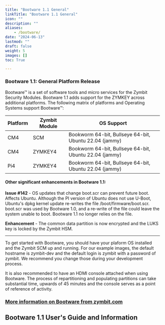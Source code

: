 ```yaml
---
title: "Bootware 1.1 General"
linkTitle: "Bootware 1.1 General"
icon: ""
description: ""
aliases:
    - /bootware/
date: "2024-06-13"
lastmod: ""
draft: false
weight: 5
images: []
toc: True

---
```



### Bootware 1.1: General Platform Release

Bootware™ is a set of software tools and micro services for the Zymbit Security Modules. Bootware 1.1 adds support for the ZYMKEY across additional platforms. The following matrix of platforms and Operating Systems support Bootware™:

| Platform | Zymbit Module | OS Support |
| ----- | ----- | ----- |
| CM4 | SCM | Bookworm 64-bit, Bullseye 64-bit, Ubuntu 22.04 (jammy) |
| CM4 | ZYMKEY4 | Bookworm 64-bit, Bullseye 64-bit, Ubuntu 22.04 (jammy) |
| Pi4 | ZYMKEY4 | Bookworm 64-bit, Bullseye 64-bit, Ubuntu 22.04 (jammy) |

#### Other significant enhancements in Bootware 1.1:

**Issue #142** - OS updates that change boot.scr can prevent future boot. Affects Ubuntu. Although the PI version of Ubuntu does not use U-Boot, Ubuntu's dpkg kernel update re-writes the file /boot/firmware/boot.scr. boot.scr was used by Bootware 1.0, and a re-write of the file could leave the system unable to boot. Bootware 1.1 no longer relies on the file.

**Enhancement** - The common data partition is now encrypted and the LUKS key is locked by the Zymbit HSM.

---


To get started with Bootware, you should have your plaform OS installed and the Zymbit SCM up and running. For our example images, the default hostname is zymbit-dev and the default login is zymbit with a password of zymbit. We recommend you change those during your development process.

It is also recommended to have an HDMI console attached when using Bootware. The process of repartitioning and populating partitions can take substantial time, upwards of 45 minutes and the console serves as a point of reference of activity.

### [More information on Bootware  from zymbit.com](https://www.zymbit.com/bootware/)

## Bootware 1.1 User's Guide and Information

